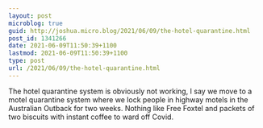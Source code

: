 ```yaml
---
layout: post
microblog: true
guid: http://joshua.micro.blog/2021/06/09/the-hotel-quarantine.html
post_id: 1341266
date: 2021-06-09T11:50:39+1100
lastmod: 2021-06-09T11:50:39+1100
type: post
url: /2021/06/09/the-hotel-quarantine.html
---
```

The hotel quarantine system is obviously not working, I say we move to a motel quarantine system where we lock people in highway motels in the Australian Outback for two weeks. Nothing like Free Foxtel and packets of two biscuits with instant coffee to ward off Covid.
